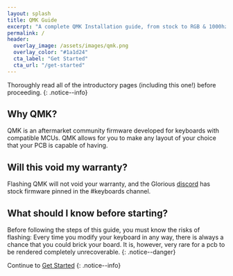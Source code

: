 ```yaml
---
layout: splash
title: QMK Guide
excerpt: "A complete QMK Installation guide, from stock to RGB & 1000hz."
permalink: /
header:
  overlay_image: /assets/images/qmk.png
  overlay_color: "#1a1d24"
  cta_label: "Get Started"
  cta_url: "/get-started"
---
```


Thoroughly read all of the introductory pages (including this one!) before proceeding.
{: .notice--info}

<!-- {% capture notice-1 %}
This guide is available in other languages!
Click the <i class="fa fa-language" aria-hidden="true"></i> icon at the top right of the page to change the language.    
Alternatively, click [here](https://crowdin.com/project/dsi-guide) to help to keep these translations up to date.
{% endcapture %}

<div class="notice--info">{{ notice-1 | markdownify }}</div> -->

## Why QMK?

QMK is an aftermarket community firmware developed for keyboards with compatible MCUs. QMK allows for you to make any layout of your choice that your PCB is capable of having.

## Will this void my warranty?

Flashing QMK will not void your warranty, and the Glorious [discord](https://discord.gg/pRdUuCZYkY) has stock firmware pinned in the #keyboards channel.


## What should I know before starting?

Before following the steps of this guide, you must know the risks of flashing: Every time you modify your keyboard in any way, there is always a chance that you could brick your board. It is, however, very rare for a pcb to be rendered completely unrecoverable.
{: .notice--danger}

Continue to [Get Started](chart)
{: .notice--info}

<a id="chart"/>
